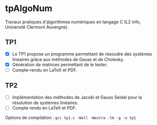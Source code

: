 # tpAlgoNum

Travaux pratiques d'algorithmes numériques en langage C (L2 info, Université Clermont Auvergne).

## TP1

-   [x] Le TP1 propose un programme permettant de résoudre des systèmes linéaires grâce aux méthodes de Gauss et de Cholesky.
-   [x] Génération de matrices permettant de le tester.
-   [ ] Compte-rendu en LaTeX et PDF.

## TP2

-   [ ] Implémentation des méthodes de Jacobi et Gauss Seidel pour la résolution de systèmes linéaires.
-   [ ] Compte rendu en LaTeX et PDF.

Options de compilation : `gcc tp1.c -Wall -Wextra -lm -g -o tp1`
